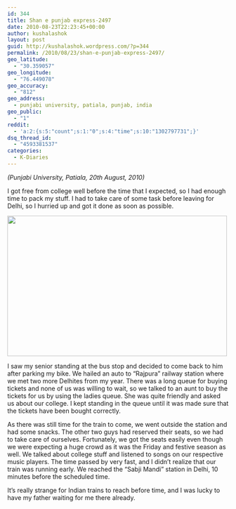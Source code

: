 ```yaml
---
id: 344
title: Shan e punjab express-2497
date: 2010-08-23T22:23:45+00:00
author: kushalashok
layout: post
guid: http://kushalashok.wordpress.com/?p=344
permalink: /2010/08/23/shan-e-punjab-express-2497/
geo_latitude:
  - "30.359057"
geo_longitude:
  - "76.449078"
geo_accuracy:
  - "812"
geo_address:
  - punjabi university, patiala, punjab, india
geo_public:
  - "1"
reddit:
  - 'a:2:{s:5:"count";s:1:"0";s:4:"time";s:10:"1302797731";}'
dsq_thread_id:
  - "4593381537"
categories:
  - K-Diaries
---
```

_(Punjabi University, Patiala, 20th August, 2010)_ 

I got free from college well before the time that I expected, so I had enough time to pack my stuff. I had to take care of some task before leaving for Delhi, so I hurried up and got it done as soon as possible.

[<img class="aligncenter size-full wp-image-346" title="shanepunjab" src="http://kushalashok.files.wordpress.com/2010/08/shanepunjab.jpg" alt="" width="500" height="320" />](http://kushalashok.files.wordpress.com/2010/08/shanepunjab.jpg)

I saw my senior standing at the bus stop and decided to come back to him after parking my bike. We hailed an auto to &#8220;Rajpura&#8221; railway station where we met two more Delhites from my year. There was a long queue for buying tickets and none of us was willing to wait, so we talked to an aunt to buy the tickets for us by using the ladies queue. She was quite friendly and asked us about our college. I kept standing in the queue until it was made sure that the tickets have been bought correctly.

As there was still time for the train to come, we went outside the station and had some snacks. The other two guys had reserved their seats, so we had to take care of ourselves. Fortunately, we got the seats easily even though we were expecting a huge crowd as it was the Friday and festive season as well. We talked about college stuff and listened to songs on our respective music players. The time passed by very fast, and I didn&#8217;t realize that our train was running early. We reached the &#8220;Sabji Mandi&#8221; station in Delhi, 10 minutes before the scheduled time.

It&#8217;s really strange for Indian trains to reach before time, and I was lucky to have my father waiting for me there already.